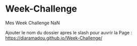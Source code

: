 # Week-Challenge
Mes Week Challenge NaN


Ajouter le nom du dossier apres le slash pour auvrir la Page :
https://diaramadou.github.io/Week-Challenge/